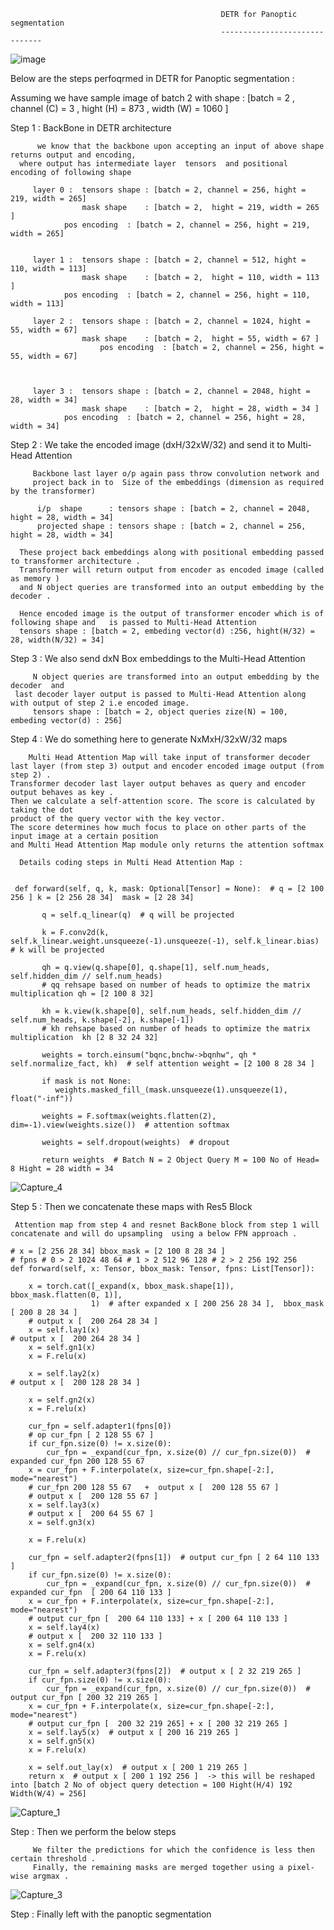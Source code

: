 


                                                   DETR for Panoptic segmentation
                                                   ------------------------------
                                                             
 ![image](https://user-images.githubusercontent.com/70502759/158041859-474702f1-b5e0-4498-abe7-34685cdd8183.png)
 
 Below are the steps perfoqrmed in DETR for Panoptic segmentation : 
 
 
 
 Assuming we have sample image of batch 2 with shape : [batch = 2 , channel (C) = 3 , hight (H) = 873 , width (W) = 1060 ]
 
 Step 1  :  BackBone in DETR architecture  
 
          we know that the backbone upon accepting an input of above shape  returns output and encoding, 
	  where output has intermediate layer  tensors  and positional encoding of following shape 

         layer 0 :  tensors shape : [batch = 2, channel = 256, hight = 219, width = 265] 
                    mask shape    : [batch = 2,  hight = 219, width = 265 ]
		        pos encoding  : [batch = 2, channel = 256, hight = 219, width = 265] 
		   

         layer 1 :  tensors shape : [batch = 2, channel = 512, hight = 110, width = 113] 
                    mask shape    : [batch = 2,  hight = 110, width = 113 ]
		        pos encoding  : [batch = 2, channel = 256, hight = 110, width = 113] 
		   
         layer 2 :  tensors shape : [batch = 2, channel = 1024, hight = 55, width = 67] 
                    mask shape    : [batch = 2,  hight = 55, width = 67 ]
                        pos encoding  : [batch = 2, channel = 256, hight = 55, width = 67] 



         layer 3 :  tensors shape : [batch = 2, channel = 2048, hight = 28, width = 34] 
                    mask shape    : [batch = 2,  hight = 28, width = 34 ]
		        pos encoding  : [batch = 2, channel = 256, hight = 28, width = 34] 

                    
 
 Step 2 : We take the encoded image (dxH/32xW/32) and send it to Multi-Head Attention
       
         Backbone last layer o/p again pass throw convolution network and 
         project back in to  Size of the embeddings (dimension as required by the transformer)

          i/p  shape      : tensors shape : [batch = 2, channel = 2048, hight = 28, width = 34] 
          projected shape : tensors shape : [batch = 2, channel = 256, hight = 28, width = 34] 
	  
	  These project back embeddings along with positional embedding passed to transformer architecture .
	  Transformer will return output from encoder as encoded image (called as memory ) 
	  and N object queries are transformed into an output embedding by the decoder . 
	  
	  Hence encoded image is the output of transformer encoder which is of following shape and   is passed to Multi-Head Attention 
	  tensors shape : [batch = 2, embeding vector(d) :256, hight(H/32) = 28, width(N/32) = 34]
	        


        
        

 Step 3 : We also send dxN Box embeddings to the Multi-Head Attention
 
         N object queries are transformed into an output embedding by the decoder  and 
	 last decoder layer output is passed to Multi-Head Attention along with output of step 2 i.e encoded image.
         tensors shape : [batch = 2, object queries zize(N) = 100, embeding vector(d) : 256]

 Step 4 : We do something here to generate NxMxH/32xW/32 maps
 
        Multi Head Attention Map will take input of transformer decoder last layer (from step 3) output and encoder encoded image output (from step 2) .
	Transformer decoder last layer output behaves as query and encoder output behaves as key . 
	Then we calculate a self-attention score. The score is calculated by taking the dot 
	product of the query vector with the key vector. 
	The score determines how much focus to place on other parts of the input image at a certain position 
	and Multi Head Attention Map module only returns the attention softmax
	
	  Details coding steps in Multi Head Attention Map : 
	  
	  
	 def forward(self, q, k, mask: Optional[Tensor] = None):  # q = [2 100 256 ] k = [2 256 28 34]  mask = [2 28 34]
	 
           q = self.q_linear(q)  # q will be projected
	   
           k = F.conv2d(k, self.k_linear.weight.unsqueeze(-1).unsqueeze(-1), self.k_linear.bias)  # k will be projected
	    
           qh = q.view(q.shape[0], q.shape[1], self.num_heads, self.hidden_dim // self.num_heads)	   
           # qq rehsape based on number of heads to optimize the matrix multiplication qh = [2 100 8 32]
	  
           kh = k.view(k.shape[0], self.num_heads, self.hidden_dim // self.num_heads, k.shape[-2], k.shape[-1])
           # kh rehsape based on number of heads to optimize the matrix multiplication  kh [2 8 32 24 32]

           weights = torch.einsum("bqnc,bnchw->bqnhw", qh * self.normalize_fact, kh)  # self attention weight = [2 100 8 28 34 ]

           if mask is not None:
              weights.masked_fill_(mask.unsqueeze(1).unsqueeze(1), float("-inf"))

           weights = F.softmax(weights.flatten(2), dim=-1).view(weights.size())  # attention softmax 

           weights = self.dropout(weights)  # dropout

           return weights  # Batch N = 2 Object Query M = 100 No of Head= 8 Hight = 28 width = 34
	   

![Capture_4](https://user-images.githubusercontent.com/70502759/158050222-87865ae1-a803-4364-9115-c25a4753deba.PNG)

 
 Step 5 : Then we concatenate these maps with Res5 Block
         
	 
	 Attention map from step 4 and resnet BackBone block from step 1 will concatenate and will do upsampling  using a below FPN approach . 
	 
    # x = [2 256 28 34] bbox_mask = [2 100 8 28 34 ]
    # fpns # 0 > 2 1024 48 64 # 1 > 2 512 96 128 # 2 > 2 256 192 256
    def forward(self, x: Tensor, bbox_mask: Tensor, fpns: List[Tensor]):

        x = torch.cat([_expand(x, bbox_mask.shape[1]), bbox_mask.flatten(0, 1)],
                      1)  # after expanded x [ 200 256 28 34 ],  bbox_mask [ 200 8 28 34 ]
        # output x [  200 264 28 34 ]
        x = self.lay1(x)
	# output x [  200 264 28 34 ]
        x = self.gn1(x)
        x = F.relu(x)
	
        x = self.lay2(x)
	# output x [  200 128 28 34 ]

        x = self.gn2(x)
        x = F.relu(x)

        cur_fpn = self.adapter1(fpns[0])
        # op cur_fpn [ 2 128 55 67 ]
        if cur_fpn.size(0) != x.size(0):
            cur_fpn = _expand(cur_fpn, x.size(0) // cur_fpn.size(0))  # expanded cur_fpn 200 128 55 67
        x = cur_fpn + F.interpolate(x, size=cur_fpn.shape[-2:], mode="nearest")
        # cur_fpn 200 128 55 67   +  output x [  200 128 55 67 ]
        # output x [  200 128 55 67 ]
        x = self.lay3(x)
        # output x [  200 64 55 67 ]
        x = self.gn3(x)

        x = F.relu(x)

        cur_fpn = self.adapter2(fpns[1])  # output cur_fpn [ 2 64 110 133 ]
        if cur_fpn.size(0) != x.size(0):
            cur_fpn = _expand(cur_fpn, x.size(0) // cur_fpn.size(0))  # expanded cur_fpn  [ 200 64 110 133 ]
        x = cur_fpn + F.interpolate(x, size=cur_fpn.shape[-2:], mode="nearest")
        # output cur_fpn [  200 64 110 133] + x [ 200 64 110 133 ]
        x = self.lay4(x)
        # output x [  200 32 110 133 ]
        x = self.gn4(x)
        x = F.relu(x)

        cur_fpn = self.adapter3(fpns[2])  # output x [ 2 32 219 265 ]
        if cur_fpn.size(0) != x.size(0):
            cur_fpn = _expand(cur_fpn, x.size(0) // cur_fpn.size(0))  # output cur_fpn [ 200 32 219 265 ]
        x = cur_fpn + F.interpolate(x, size=cur_fpn.shape[-2:], mode="nearest")
        # output cur_fpn [  200 32 219 265] + x [ 200 32 219 265 ]
        x = self.lay5(x)  # output x [ 200 16 219 265 ]
        x = self.gn5(x)
        x = F.relu(x)

        x = self.out_lay(x)  # output x [ 200 1 219 265 ]
        return x  # output x [ 200 1 192 256 ]  -> this will be reshaped into [batch 2 No of object query detection = 100 Hight(H/4) 192 Width(W/4) = 256]
	
	 
![Capture_1](https://user-images.githubusercontent.com/70502759/158050613-14e2af1e-822f-45e5-a1ce-38e4b8210b2c.PNG)

	 
	 
 
 Step  : Then we perform the below steps
 
         We filter the predictions for which the confidence is less then certain threshold .
         Finally, the remaining masks are merged together using a pixel-wise argmax . 
	 

	 

	 
![Capture_3](https://user-images.githubusercontent.com/70502759/158048064-107b938c-a5bd-46c9-b326-dcedcb0e3e86.PNG)

 
 Step  : Finally left with the panoptic segmentation




                                                            
